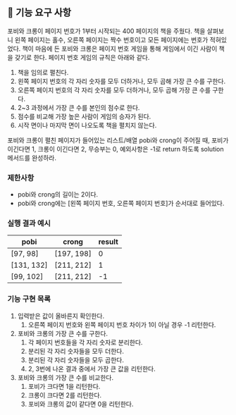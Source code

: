 ## 🚀 기능 요구 사항

포비와 크롱이 페이지 번호가 1부터 시작되는 400 페이지의 책을 주웠다. 책을 살펴보니 왼쪽 페이지는 홀수, 오른쪽 페이지는 짝수 번호이고 모든 페이지에는 번호가 적혀있었다. 책이 마음에 든 포비와 크롱은 페이지 번호 게임을 통해 게임에서 이긴 사람이 책을 갖기로 한다. 페이지 번호 게임의 규칙은 아래와 같다.

1. 책을 임의로 펼친다.
2. 왼쪽 페이지 번호의 각 자리 숫자를 모두 더하거나, 모두 곱해 가장 큰 수를 구한다.
3. 오른쪽 페이지 번호의 각 자리 숫자를 모두 더하거나, 모두 곱해 가장 큰 수를 구한다.
4. 2~3 과정에서 가장 큰 수를 본인의 점수로 한다.
5. 점수를 비교해 가장 높은 사람이 게임의 승자가 된다.
6. 시작 면이나 마지막 면이 나오도록 책을 펼치지 않는다.

포비와 크롱이 펼친 페이지가 들어있는 리스트/배열 pobi와 crong이 주어질 때, 포비가 이긴다면 1, 크롱이 이긴다면 2, 무승부는 0, 예외사항은 -1로 return 하도록 solution 메서드를 완성하라.

### 제한사항

- pobi와 crong의 길이는 2이다.
- pobi와 crong에는 [왼쪽 페이지 번호, 오른쪽 페이지 번호]가 순서대로 들어있다.

### 실행 결과 예시

| pobi | crong | result |
| --- | --- | --- |
| [97, 98] | [197, 198] | 0 |
| [131, 132] | [211, 212] | 1 |
| [99, 102] | [211, 212] | -1 |

### 기능 구현 목록

1. 입력받은 값이 올바른지 확인한다. 
   1. 오른쪽 페이지 번호와 왼쪽 페이지 번호 차이가 1이 아닐 경우 -1 리턴한다.
2. 포비와 크롱의 가장 큰 수를 구한다.
   1. 각 페이지 번호들을 각 자리 숫자로 분리한다.
   2. 분리된 각 자리 숫자들을 모두 더한다.
   3. 분리된 각 자리 숫자들을 모두 곱한다.
   4. 2, 3번에 나온 결과 중에서 가장 큰 값을 리턴한다.
3. 포비와 크롱의 가장 큰 수를 비교한다.
   1. 포비가 크다면 1을 리턴한다.
   2. 크롱이 크다면 2를 리턴한다.
   3. 포비와 크롱의 값이 같다면 0을 리턴한다.